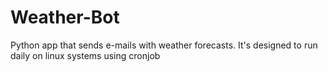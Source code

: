 # Weather-Bot
Python app that sends e-mails with weather forecasts. It's designed to run daily on linux systems using cronjob
